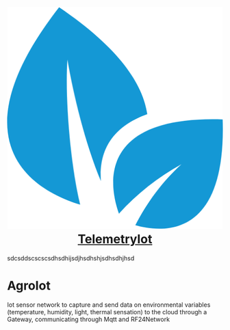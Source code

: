 <h1 align="center">
  <img src="store/logo.png"/><br/>
  <a href="https://telemetry-iot.herokuapp.com/">TelemetryIot</a>
</h1>
 
 sdcsddscscscsdhsdhijsdjhsdhshjsdhsdhjhsd

# AgroIot
Iot sensor network to capture and send data on environmental variables (temperature, humidity, light, thermal sensation) to the cloud through a Gateway, communicating through Mqtt and RF24Network
